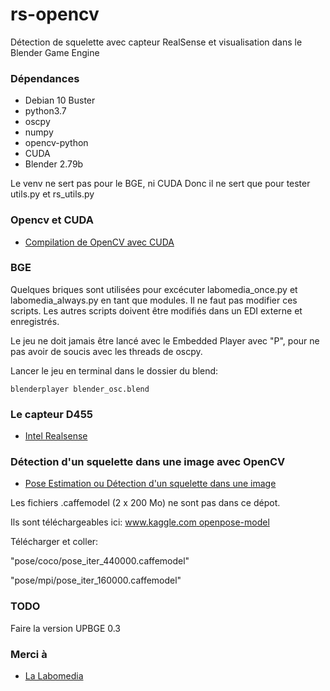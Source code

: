 # rs-opencv

Détection de squelette avec capteur RealSense et
visualisation dans le Blender Game Engine


### Dépendances

* Debian 10 Buster
* python3.7
* oscpy
* numpy
* opencv-python
* CUDA
* Blender 2.79b

Le venv ne sert pas pour le BGE, ni CUDA
Donc il ne sert que pour tester utils.py et rs_utils.py


### Opencv et CUDA

* [Compilation de OpenCV avec CUDA](https://ressources.labomedia.org/installation_de_cuda)

### BGE

Quelques briques sont utilisées pour excécuter labomedia_once.py et labomedia_always.py
en tant que modules. Il ne faut pas modifier ces scripts.
Les autres scripts doivent être modifiés dans un EDI externe et enregistrés.

Le jeu ne doit jamais être lancé avec le Embedded Player avec "P", pour ne pas avoir
de soucis avec les threads de oscpy.

Lancer le jeu en terminal dans le dossier du blend:

```
blenderplayer blender_osc.blend
```


### Le capteur D455

* [Intel Realsense](https://ressources.labomedia.org/intel_realsense)

### Détection d'un squelette dans une image avec OpenCV

* [Pose Estimation ou Détection d'un squelette dans une image](https://ressources.labomedia.org/detection_d_un_squelette_dans_une_image)

Les fichiers .caffemodel (2 x 200 Mo) ne sont pas dans ce dépot.

Ils sont téléchargeables ici: [www.kaggle.com openpose-model](https://www.kaggle.com/changethetuneman/openpose-model)

Télécharger et coller:

"pose/coco/pose_iter_440000.caffemodel"

"pose/mpi/pose_iter_160000.caffemodel"

### TODO

Faire la version UPBGE 0.3

### Merci à

* [La Labomedia](https://ressources.labomedia.org/)
